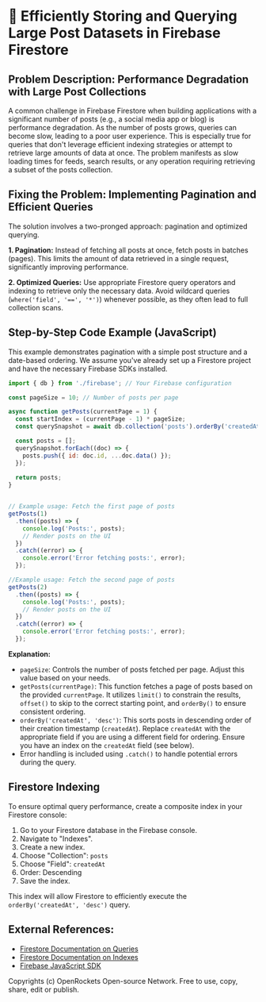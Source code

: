 # 🐞 Efficiently Storing and Querying Large Post Datasets in Firebase Firestore


## Problem Description: Performance Degradation with Large Post Collections

A common challenge in Firebase Firestore when building applications with a significant number of posts (e.g., a social media app or blog) is performance degradation.  As the number of posts grows, queries can become slow, leading to a poor user experience.  This is especially true for queries that don't leverage efficient indexing strategies or attempt to retrieve large amounts of data at once.  The problem manifests as slow loading times for feeds, search results, or any operation requiring retrieving a subset of the posts collection.


## Fixing the Problem: Implementing Pagination and Efficient Queries

The solution involves a two-pronged approach: pagination and optimized querying.

**1. Pagination:** Instead of fetching all posts at once, fetch posts in batches (pages). This limits the amount of data retrieved in a single request, significantly improving performance.

**2. Optimized Queries:** Use appropriate Firestore query operators and indexing to retrieve only the necessary data. Avoid wildcard queries (`where('field', '==', '*')`) whenever possible, as they often lead to full collection scans.


## Step-by-Step Code Example (JavaScript)


This example demonstrates pagination with a simple post structure and a date-based ordering.  We assume you've already set up a Firestore project and have the necessary Firebase SDKs installed.

```javascript
import { db } from './firebase'; // Your Firebase configuration

const pageSize = 10; // Number of posts per page

async function getPosts(currentPage = 1) {
  const startIndex = (currentPage - 1) * pageSize;
  const querySnapshot = await db.collection('posts').orderBy('createdAt', 'desc').limit(pageSize).offset(startIndex).get();

  const posts = [];
  querySnapshot.forEach((doc) => {
    posts.push({ id: doc.id, ...doc.data() });
  });
  
  return posts;
}


// Example usage: Fetch the first page of posts
getPosts(1)
  .then((posts) => {
    console.log('Posts:', posts);
    // Render posts on the UI
  })
  .catch((error) => {
    console.error('Error fetching posts:', error);
  });

//Example usage: Fetch the second page of posts
getPosts(2)
  .then((posts) => {
    console.log('Posts:', posts);
    // Render posts on the UI
  })
  .catch((error) => {
    console.error('Error fetching posts:', error);
  });
```


**Explanation:**

* `pageSize`:  Controls the number of posts fetched per page. Adjust this value based on your needs.
* `getPosts(currentPage)`: This function fetches a page of posts based on the provided `currentPage`.  It utilizes `limit()` to constrain the results, `offset()` to skip to the correct starting point, and `orderBy()` to ensure consistent ordering.
* `orderBy('createdAt', 'desc')`: This sorts posts in descending order of their creation timestamp (`createdAt`). Replace `createdAt` with the appropriate field if you are using a different field for ordering.  Ensure you have an index on the `createdAt` field (see below).
* Error handling is included using `.catch()` to handle potential errors during the query.


##  Firestore Indexing

To ensure optimal query performance, create a composite index in your Firestore console:

1. Go to your Firestore database in the Firebase console.
2. Navigate to "Indexes".
3. Create a new index.
4. Choose "Collection": `posts`
5. Choose "Field": `createdAt`
6. Order: Descending
7. Save the index.


This index will allow Firestore to efficiently execute the `orderBy('createdAt', 'desc')` query.


## External References:

* [Firestore Documentation on Queries](https://firebase.google.com/docs/firestore/query-data/queries)
* [Firestore Documentation on Indexes](https://firebase.google.com/docs/firestore/query-data/indexing)
* [Firebase JavaScript SDK](https://firebase.google.com/docs/web/setup)


Copyrights (c) OpenRockets Open-source Network. Free to use, copy, share, edit or publish.

